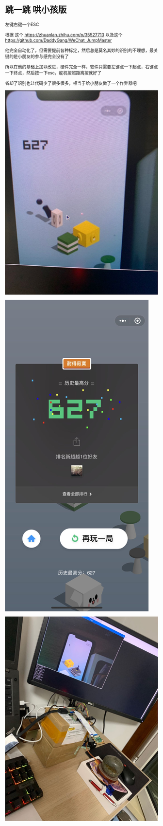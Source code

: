 # 跳一跳 哄小孩版
左键右键一个ESC

根据 这个 https://zhuanlan.zhihu.com/p/35527713 以及这个 https://github.com/DaddyGang/WeChat_JumpMaster

他完全自动化了，但需要提前各种标定，然后总是莫名其妙的识别的不理想，最关键的是小朋友的参与感完全没有了

所以在他的基础上加以改进，硬件完全一样，软件只需要左键点一下起点，右键点一下终点，然后按一下esc，舵机按照距离按就好了

省却了识别也让代码少了很多很多，相当于给小朋友做了一个作弊器吧

![1](https://github.com/liuxiaotong15/tiaoyitiao/blob/master/%E5%BE%AE%E4%BF%A1%E5%9B%BE%E7%89%87_20200625204936.jpg)

![2](https://github.com/liuxiaotong15/tiaoyitiao/blob/master/%E5%BE%AE%E4%BF%A1%E5%9B%BE%E7%89%87_20200625204954.jpg)

![3](https://github.com/liuxiaotong15/tiaoyitiao/blob/master/%E5%BE%AE%E4%BF%A1%E5%9B%BE%E7%89%87_20200625205146.jpg)
